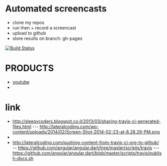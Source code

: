 Automated screencasts
====
- clone my repos
- run then + record a screencast
- upload to github
- store results on branch: gh-pages


[![Build Status](https://travis-ci.org/brownman/travis_test.svg?branch=develop)](https://travis-ci.org/brownman/travis_test)



PRODUCTS
====
- [youtube](https://github.com/brownman/travis_test/blob/gh-pages/session.ogv)
- 


link
===
- http://sleepycoders.blogspot.co.il/2013/03/sharing-travis-ci-generated-files.html
--- http://lateralcoding.com/wp-content/uploads/2014/02/Screen-Shot-2014-02-23-at-8.28.29-PM.png
- 
- http://lateralcoding.com/pushing-content-from-travis-ci-org-to-github/
-- https://github.com/angular/angular.dart/tree/master/scripts/travis
--- https://github.com/angular/angular.dart/blob/master/scripts/travis/publish-docs.sh
